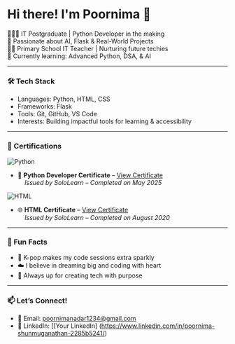 # Hi there! I'm Poornima 👋

👩🏻‍💻 IT Postgraduate | Python Developer in the making  
🧠 Passionate about AI, Flask & Real-World Projects  
👩‍🏫 Primary School IT Teacher | Nurturing future techies  
🌱 Currently learning: Advanced Python, DSA, & AI  

---

### 🛠 Tech Stack  
- Languages: Python, HTML, CSS  
- Frameworks: Flask  
- Tools: Git, GitHub, VS Code  
- Interests: Building impactful tools for learning & accessibility

---
### 📜 Certifications  
![Python](https://img.shields.io/badge/SoloLearn-Python%20Certified-blueviolet?style=for-the-badge&logo=python)  
- 🐍 **Python Developer Certificate** – [View Certificate](1000352339.png)  
&nbsp;&nbsp;&nbsp;&nbsp;*Issued by SoloLearn – Completed on May 2025*

![HTML](https://img.shields.io/badge/SoloLearn-HTML%20Certified-orange?style=for-the-badge&logo=html5)  
- 🌐 **HTML Certificate** – [View Certificate](your-html-certificate-link-here)  
&nbsp;&nbsp;&nbsp;&nbsp;*Issued by SoloLearn – Completed on August 2020*

---

### 💫 Fun Facts  
- 💜 K-pop makes my code sessions extra sparkly  
- ☁️ I believe in dreaming big and coding with heart  
- 🎯 Always up for creating tech with purpose

---

### 📫 Let’s Connect!  
- 📧 Email: poornimanadar1234@gmail.com  
- 💼 LinkedIn: [[Your LinkedIn] (https://www.linkedin.com/in/poornima-shunmuganathan-2285b5241/)
